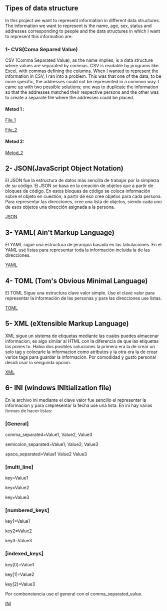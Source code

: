 ## Tipes of data structure

In this project we want to represent information in different data structures. The information we want to represent is the name, age, sex, status and addresses corresponding to people and the data structures in which I want to represent this information are:

### 1- CVS(Coma Separed Value)

CSV (Comma Separated Value), as the name implies, is a data structure where values ​​are separated by commas. CSV is readable by programs like Excel, with commas defining the columns. When I wanted to represent the information in CSV, I ran into a problem. This was that one of the data, to be more specific, the addresses could not be represented in a common way. I came up with two possible solutions; one was to duplicate the information so that the addresses matched their respective persons and the other was to create a separate file where the addresses could be placed.

#### Metod 1 :

[File_1](https://github.com/kevin-pbdata-structure-personal-information/blob/master/person_metod_1_file_1%20.csv)

[File_2](https://github.com/kevin-pb/data-structure-personal-information/blob/master/person_metod_1_file_2.csv)

#### Metod 2:

[Metod_2](https://github.com/kevin-pb/data-structure-personal-information/blob/master/person_metod_2.csv)

## 2- JSON(JavaScript Object Notation)

El JSON fue la estructura de datos más sencilla de trabajar por la simpleza de su código. El JSON se basa en la creación de objetos que a partir de bloques de código. En estos bloques de código se coloca información sobre el objeto en cuestión, a partir de eso cree objetos para cada persona. Para representar las direcciones, cree una lista de objetos, siendo cada uno de esos objetos una dirección asignada a la persona.

[JSON](https://github.com/kevin-pb/data-structure-personal-information/blob/master/person.json)

## 3- YAML( Ain't Markup Language)

El YAML sigue una estructura de jerarquía basada en las tabulaciones. En el YAML usé listas para representar toda la información incluida la de las direcciones.

[YAML](https://github.com/kevin-pb/data-structure-personal-information/blob/master/person.yaml)

## 4- TOML (Tom's Obvious Minimal Language)

El TOML Sigue una estructura clave valor simple. Use el clave valor para representar la información de las personas y para las direcciones use listas.

[TOML](https://github.com/kevin-pb/data-structure-personal-information/blob/master/person.toml)

## 5- XML (eXtensible Markup Language)

XML sigue un sistema de etiquetas mediante las cuales puedes almacenar informacion, es algo similar al HTML con la diferencia de que las etiquetas las pones tu. Habia dos posibles soluciones la primera era la de crear un solo tag y colocarle la informacion como atributos y la otra era la de crear varios tags para guardar la informacion. Por comodidad y gusto personal decidi usar la sengunda opcion.

[XML](https://github.com/kevin-pb/data-structure-personal-information/blob/master/person.xml)

## 6- INI (windows INItialization file)

En le archivo ini mediante el clave valor fue sencillo el representar la informacion y para crepresentar la fecha use una lista. En ini hay varias formas de hacer listas:

### [General]
comma_separated=Value1, Value2, Value3

semicolon_separated=Value1; Value2; Value3

space_separated=Value1 Value2 Value3

### [multi_line]
key=Value1

key=Value2

key=Value3

### [numbered_keys]
key1=Value1

key2=Value2

key3=Value3

### [indexed_keys]
key[0]=Value1

key[1]=Value2

key[2]=Value3

Por combeneiencia use el general con el comma_separated_value.

[INI](https://github.com/kevin-pb/data-structure-personal-information/blob/master/person.ini)